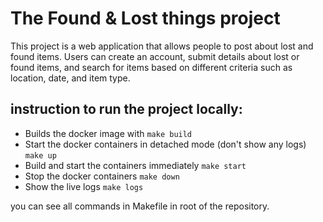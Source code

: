 # The Found & Lost things project
This project is a web application that allows people to post about lost and found items. Users can create an account, submit details about lost or found items, and search for items based on different criteria such as location, date, and item type.

## instruction to run the project locally:

* Builds the docker image with `make build`
* Start the docker containers in detached mode (don't show any logs) `make up`
* Build and start the containers immediately `make start`
* Stop the docker containers `make down`
* Show the live logs `make logs`

you can see all commands in Makefile in root of the repository.
